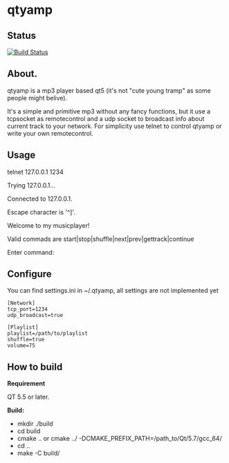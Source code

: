 # qtyamp

## Status
[![Build Status](https://travis-ci.org/fpersson/qtyamp.svg?branch=master)](https://travis-ci.org/fpersson/qtyamp)

## About.

qtyamp is a mp3 player based qt5 (it's not "cute young tramp" as some people might belive).

It's a simple and primitive mp3 without any fancy functions, but it use a tcpsocket as remotecontrol
and a udp socket to broadcast info about current track to your network. For simplicity use telnet to 
control qtyamp or write your own remotecontrol.

## Usage

telnet 127.0.0.1 1234

Trying 127.0.0.1...

Connected to 127.0.0.1.

Escape character is '^]'.

Welcome to my musicplayer!

Valid commads are start|stop|shuffle|next|prev|gettrack|continue

Enter command:

## Configure
You can find settings.ini in ~/.qtyamp, all settings are not implemented yet
```
[Network]
tcp_port=1234
udp_broadcast=true

[Playlist]
playlist=/path/to/playlist
shuffle=true
volume=75
```

## How to build

**Requirement**

QT 5.5 or later.

**Build:**
* mkdir ./build
* cd build
* cmake .. or cmake ../ -DCMAKE_PREFIX_PATH=/path_to/Qt/5.7/gcc_64/
* cd ..
* make -C build/
